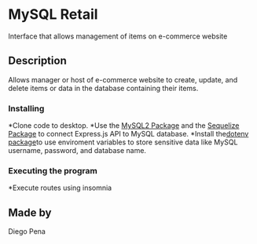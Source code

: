 # MySQL Retail

Interface that allows management of items on e-commerce website

## Description

Allows manager or host of e-commerce website to create, update, and delete items or data in the database containing their items.

### Installing

*Clone code to desktop. 
*Use the [MySQL2 Package](https://www.npmjs.com/package/mysql2) and the [Sequelize Package](https://www.npmjs.com/package/sequelize) to connect Express.js API to MySQL database.
*Install the[dotenv package](https://www.npmjs.com/package/dotenv)to use enviroment variables to store sensitive data like MySQL username, password, and database name.

### Executing the program

*Execute routes using insomnia

## Made by

Diego Pena
